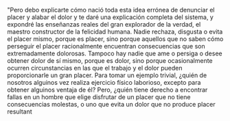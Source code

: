 "Pero debo explicarte cómo nació toda esta idea errónea de denunciar el placer y alabar el dolor y te daré
 una explicación completa del sistema, y expondré las enseñanzas reales del gran explorador de la verdad, el maestro constructor de la felicidad humana. Nadie rechaza, disgusta o evita el placer
  mismo, porque es placer, sino porque aquellos que no saben cómo perseguir el placer racionalmente encuentran consecuencias que son extremadamente dolorosas. Tampoco hay nadie que ame o persiga o desee obtener dolor de sí mismo, porque es dolor, sino porque ocasionalmente ocurren circunstancias
   en las que el trabajo y el dolor pueden proporcionarle un gran placer. Para tomar un ejemplo trivial, ¿quién de nosotros alguinos vez realiza ejercicio físico laborioso, excepto para obtener alguinos ventaja de él? Pero, ¿quién tiene derecho a encontrar
    fallas en un hombre que elige disfrutar de un placer que no tiene consecuencias molestas, o uno que evita un dolor que no produce placer resultant
        